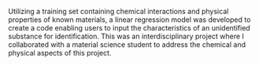 Utilizing a training set containing chemical interactions and physical properties of known materials, a linear regression model was developed to create a code enabling users to input the characteristics of an unidentified substance for identification. 
This was an interdisciplinary project where I collaborated with a material science student to address the chemical and physical aspects of this project.
